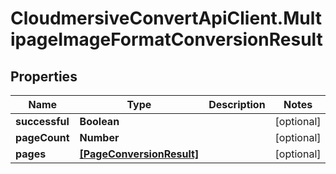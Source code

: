 # CloudmersiveConvertApiClient.MultipageImageFormatConversionResult

## Properties
Name | Type | Description | Notes
------------ | ------------- | ------------- | -------------
**successful** | **Boolean** |  | [optional] 
**pageCount** | **Number** |  | [optional] 
**pages** | [**[PageConversionResult]**](PageConversionResult.md) |  | [optional] 


